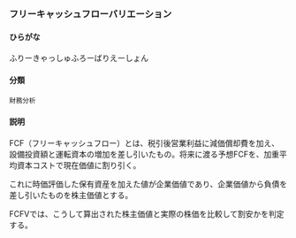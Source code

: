 <div style="display:none;">

## [あ行](securities-terms?id=あ行)
## [か行](securities-terms?id=か行)
## [さ行](securities-terms?id=さ行)
## [た行](securities-terms?id=た行)
## [な行](securities-terms?id=な行)
## [は行](securities-terms?id=は行)

</div>

### フリーキャッシュフローバリエーション

#### ひらがな

ふりーきゃっしゅふろーばりえーしょん

#### 分類

`財務分析`

#### 説明

FCF（フリーキャッシュフロー）とは、税引後営業利益に減価償却費を加え、 設備投資額と運転資本の増加を差し引いたもの。将来に渡る予想FCFを、加重平均資本コストで現在価値に割り引く。
これに時価評価した保有資産を加えた値が企業価値であり、企業価値から負債を差し引いたものを株主価値とする。
FCFVでは、こうして算出された株主価値と実際の株価を比較して割安かを判定する。

<div style="display:none;">

## [ま行](securities-terms?id=ま行)
## [や行](securities-terms?id=や行)
## [ら行](securities-terms?id=ら行)
## [わ行](securities-terms?id=わ行)
## [英数字・記号](securities-terms?id=英数字・記号)

</div>

